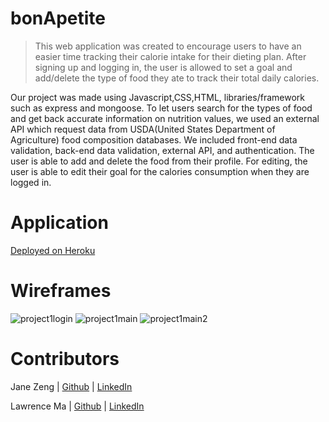 # bonApetite
> This web application was created to encourage users to have an easier time tracking their calorie intake for their dieting plan. After signing up and logging in, the user is allowed to set a goal and add/delete the type of food they ate to track their total daily calories.

Our project was made using Javascript,CSS,HTML, libraries/framework such as express and mongoose. To let users search for the types of food and get back accurate information on nutrition values, we used an external API which request data from USDA(United States Department of Agriculture) food composition databases. We included front-end data validation, back-end data validation, external API, and authentication. The user is able to add and delete the food from their profile. For editing, the user is able to edit their goal for the calories consumption when they are logged in.

# Application
[Deployed on Heroku](https://bonapetitenutritiontrack.herokuapp.com)
# Wireframes
![project1login](https://media.git.generalassemb.ly/user/21288/files/350cda00-af2b-11e9-9a9e-947c61c90898)
![project1main](https://media.git.generalassemb.ly/user/21288/files/38a06100-af2b-11e9-9dc6-6a0ed1e18f75)
![project1main2](https://media.git.generalassemb.ly/user/21288/files/3a6a2480-af2b-11e9-81fc-d1e3cdb49f45)

# Contributors 
Jane Zeng | [Github](https://git.generalassemb.ly/janezeng) | [LinkedIn](https://www.linkedin.com/in/jane-zeng/)

Lawrence Ma | [Github](https://git.generalassemb.ly/lawrencema415) | [LinkedIn](https://www.linkedin.com/in/lma415/)
